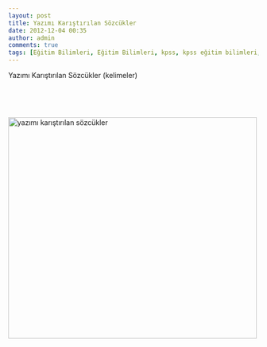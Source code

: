 ```yaml
---
layout: post
title: Yazımı Karıştırılan Sözcükler
date: 2012-12-04 00:35
author: admin
comments: true
tags: [Eğitim Bilimleri, Eğitim Bilimleri, kpss, kpss eğitim bilimleri, KPSS GKGY]
---
```

Yazımı Karıştırılan Sözcükler (kelimeler)

&nbsp;

&nbsp;

<a href="http://egitimvaktim.com/yazimi-karistirilan-sozcukler/532379_10151369231687754_1305503996_n" rel="attachment wp-att-8129"><img class="alignnone size-large wp-image-8129" alt="yazımı karıştırılan sözcükler" src="http://egitimvaktim.com/dosyalar/2012/12/532379_10151369231687754_1305503996_n-500x445.jpg" width="500" height="445" /></a>
